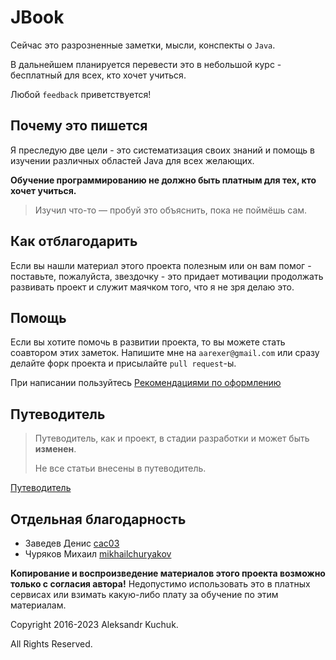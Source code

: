 # JBook

Сейчас это разрозненные заметки, мысли, конспекты о `Java`.

В дальнейшем планируется перевести это в небольшой курс - бесплатный для всех, кто хочет учиться.

Любой `feedback` приветствуется!

## Почему это пишется

Я преследую две цели - это систематизация своих знаний и помощь в изучении различных областей Java для всех желающих.

**Обучение программированию не должно быть платным для тех, кто хочет учиться.**

> Изучил что-то — пробуй это объяснить, пока не поймёшь сам.

## Как отблагодарить

Если вы нашли материал этого проекта полезным или он вам помог - поставьте, пожалуйста, звездочку - это придает мотивации продолжать развивать проект и служит маячком того, что я не зря делаю это.

## Помощь

Если вы хотите помочь в развитии проекта, то вы можете стать соавтором этих заметок.
Напишите мне на `aarexer@gmail.com` или сразу делайте форк проекта и присылайте `pull request`-ы.

При написании пользуйтесь [Рекомендациями по оформлению](design_requirements.md)

## Путеводитель

> Путеводитель, как и проект, в стадии разработки и может быть **изменен**.
>
> Не все статьи внесены в путеводитель.

[Путеводитель](roadmap/table_of_contents.md)

## Отдельная благодарность

* Заведев Денис [cac03](https://github.com/cac03)
* Чуряков Михаил [mikhailchuryakov](https://github.com/mikhailchuryakov)

**Копирование и воспроизведение материалов этого проекта возможно только с согласия автора!** Недопустимо использовать это в платных сервисах или взимать какую-либо плату за обучение по этим материалам.

Copyright 2016-2023 Aleksandr Kuchuk.

All Rights Reserved.
